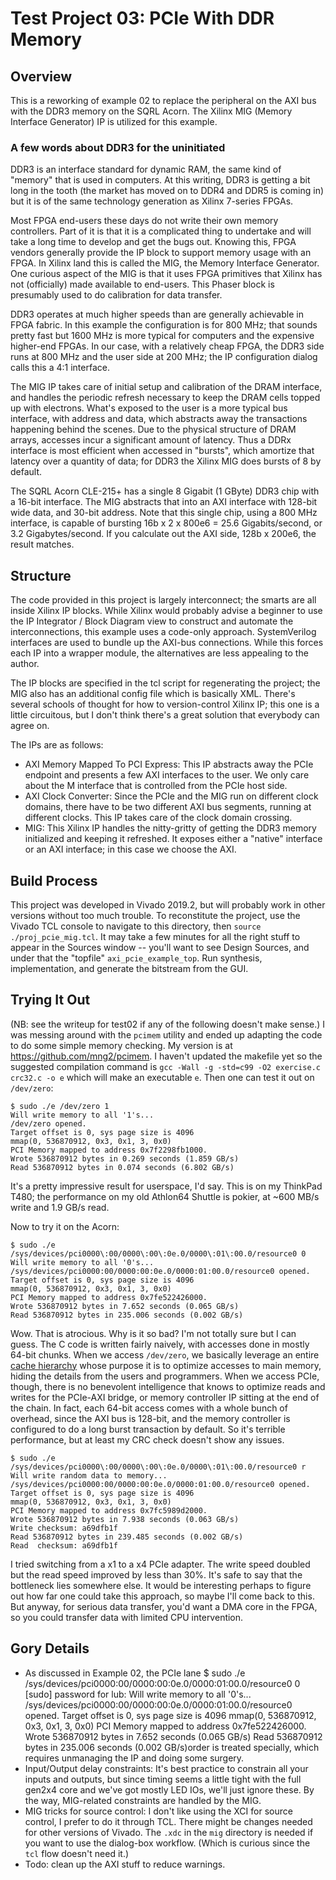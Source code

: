 # Test Project 03: PCIe With DDR Memory

## Overview
This is a reworking of example 02 to replace the peripheral on the AXI bus
with the DDR3 memory on the SQRL Acorn.
The Xilinx MIG (Memory Interface Generator) IP is utilized for this example.

### A few words about DDR3 for the uninitiated
DDR3 is an interface standard for dynamic RAM, 
the same kind of "memory" that is used in computers.
At this writing, DDR3 is getting a bit long in the tooth (the market has
moved on to DDR4 and DDR5 is coming in) but it is of the same technology 
generation as Xilinx 7-series FPGAs.

Most FPGA end-users these days do not write their own memory controllers.
Part of it is that it is a complicated thing to undertake and will take
a long time to develop and get the bugs out.
Knowing this, FPGA vendors generally provide the IP block to support memory
usage with an FPGA. In Xilinx land this is called the MIG, the Memory
Interface Generator. One curious aspect of the MIG is that it uses FPGA primitives that
Xilinx has not (officially) made available to end-users.
This Phaser block is presumably used to do calibration for data transfer.

DDR3 operates at much higher speeds than are generally achievable in
FPGA fabric. In this example the configuration is for 800 MHz; that sounds pretty fast
but 1600 MHz is more typical for computers and the expensive higher-end FPGAs.
In our case, with a relatively cheap FPGA, the DDR3 side runs at 800 MHz 
and the user side at 200 MHz;
the IP configuration dialog calls this a 4:1 interface.

The MIG IP takes care of initial setup and calibration of the DRAM
interface, and handles the periodic refresh necessary to keep the
DRAM cells topped up with electrons. What's exposed to the user is
a more typical bus interface, with address and data, which
abstracts away the transactions happening behind the scenes.
Due to the physical structure of DRAM arrays,
accesses incur a significant amount of latency.
Thus a DDRx interface is most efficient when accessed in "bursts",
which amortize that latency over a quantity of data;
for DDR3 the Xilinx MIG does bursts of 8 by default.

The SQRL Acorn CLE-215+ has a single 8 Gigabit (1 GByte) DDR3 chip with a
16-bit interface. The MIG abstracts that into an AXI interface
with 128-bit wide data, and 30-bit address.
Note that this single chip, using a 800 MHz interface,
is capable of bursting 16b x 2 x 800e6 = 25.6 Gigabits/second, or 3.2 Gigabytes/second.
If you calculate out the AXI side, 128b x 200e6, the result matches.

## Structure
The code provided in this project is largely interconnect; the smarts are all inside Xilinx IP blocks.
While Xilinx would probably advise a beginner to use the IP Integrator / Block Diagram view to construct
and automate the interconnections, this example uses a code-only approach.
SystemVerilog interfaces are used to bundle up the AXI-bus connections.
While this forces each IP into a wrapper module, the alternatives are less appealing to the author.

The IP blocks are specified in the tcl script for regenerating the project;
the MIG also has an additional config file which is basically XML.
There's several schools of thought for how to version-control Xilinx IP; this one is a little circuitous,
but I don't think there's a great solution that everybody can agree on.

The IPs are as follows:
* AXI Memory Mapped To PCI Express: This IP abstracts away the PCIe endpoint and presents a few AXI interfaces to the user.
We only care about the M interface that is controlled from the PCIe host side.
* AXI Clock Converter: Since the PCIe and the MIG run on different clock domains, 
there have to be two different AXI bus segments, running at different clocks.
This IP takes care of the clock domain crossing.
* MIG: This Xilinx IP handles the nitty-gritty of getting the DDR3 memory
initialized and keeping it refreshed. It exposes either a "native" interface
or an AXI interface; in this case we choose the AXI.

## Build Process
This project was developed in Vivado 2019.2, but will probably work in other versions without too much trouble.
To reconstitute the project, use the Vivado TCL console to navigate to this directory, then `source ./proj_pcie_mig.tcl`.
It may take a few minutes for all the right stuff to appear in the Sources window -- 
you'll want to see Design Sources, and under that the "topfile" `axi_pcie_example_top`.
Run synthesis, implementation, and generate the bitstream from the GUI. 

## Trying It Out
(NB: see the writeup for test02 if any of the following doesn't make sense.)
I was messing around with the `pcimem` utility and ended up adapting the code
to do some simple memory checking.
My version is at https://github.com/mng2/pcimem.
I haven't updated the makefile yet so the suggested compilation command is
`gcc -Wall -g -std=c99 -O2 exercise.c crc32.c -o e` which will make an executable `e`.
Then one can test it out on `/dev/zero`:
```
$ sudo ./e /dev/zero 1
Will write memory to all '1's...
/dev/zero opened.
Target offset is 0, sys page size is 4096
mmap(0, 536870912, 0x3, 0x1, 3, 0x0)
PCI Memory mapped to address 0x7f2298fb1000.
Wrote 536870912 bytes in 0.269 seconds (1.859 GB/s)
Read 536870912 bytes in 0.074 seconds (6.802 GB/s)
```
It's a pretty impressive result for userspace, I'd say. 
This is on my ThinkPad T480; the performance on my old Athlon64 Shuttle
is pokier, at ~600 MB/s write and 1.9 GB/s read.

Now to try it on the Acorn:
```
$ sudo ./e /sys/devices/pci0000\:00/0000\:00\:0e.0/0000\:01\:00.0/resource0 0
Will write memory to all '0's...
/sys/devices/pci0000:00/0000:00:0e.0/0000:01:00.0/resource0 opened.
Target offset is 0, sys page size is 4096
mmap(0, 536870912, 0x3, 0x1, 3, 0x0)
PCI Memory mapped to address 0x7fe522426000.
Wrote 536870912 bytes in 7.652 seconds (0.065 GB/s)
Read 536870912 bytes in 235.006 seconds (0.002 GB/s)
```
Wow. That is atrocious. Why is it so bad?
I'm not totally sure but I can guess.
The C code is written fairly naively, with accesses done in
mostly 64-bit chunks.
When we access `/dev/zero`, we basically leverage an entire
[cache hierarchy](https://en.wikipedia.org/wiki/Cache_hierarchy)
whose purpose it is to optimize accesses to main memory,
hiding the details from the users and programmers.
When we access PCIe, though, there is no benevolent intelligence that
knows to optimize reads and writes for the PCIe-AXI bridge,
or memory controller IP sitting at the end of the chain.
In fact, each 64-bit access comes with a whole bunch of overhead,
since the AXI bus is 128-bit,
and the memory controller is configured to do a long burst transaction by default.
So it's terrible performance, but at least my CRC check doesn't show any issues.
```
$ sudo ./e /sys/devices/pci0000\:00/0000\:00\:0e.0/0000\:01\:00.0/resource0 r
Will write random data to memory...
/sys/devices/pci0000:00/0000:00:0e.0/0000:01:00.0/resource0 opened.
Target offset is 0, sys page size is 4096
mmap(0, 536870912, 0x3, 0x1, 3, 0x0)
PCI Memory mapped to address 0x7fc5989d2000.
Wrote 536870912 bytes in 7.938 seconds (0.063 GB/s)
Write checksum: a69dfb1f
Read 536870912 bytes in 239.485 seconds (0.002 GB/s)
Read  checksum: a69dfb1f
```
I tried switching from a x1 to a x4 PCIe adapter.
The write speed doubled but the read speed improved by less than 30%.
It's safe to say that the bottleneck lies somewhere else.
It would be interesting perhaps to figure out how far
one could take this approach, so maybe I'll come back to this.
But anyway, for serious data transfer, you'd want a DMA core in the FPGA,
so you could transfer data with limited CPU intervention.

## Gory Details
* As discussed in Example 02, the PCIe lane $ sudo ./e /sys/devices/pci0000\:00/0000\:00\:0e.0/0000\:01\:00.0/resource0 0
[sudo] password for lub: 
Will write memory to all '0's...
/sys/devices/pci0000:00/0000:00:0e.0/0000:01:00.0/resource0 opened.
Target offset is 0, sys page size is 4096
mmap(0, 536870912, 0x3, 0x1, 3, 0x0)
PCI Memory mapped to address 0x7fe522426000.
Wrote 536870912 bytes in 7.652 seconds (0.065 GB/s)
Read 536870912 bytes in 235.006 seconds (0.002 GB/s)order is treated specially,
which requires unmanaging the IP and doing some surgery.
* Input/Output delay constraints: It's best practice to constrain all your inputs and outputs, 
but since timing seems a little tight with the full gen2x4 core and we've got mostly LED IOs, we'll just ignore these.
By the way, MIG-related constraints are handled by the MIG.
* MIG tricks for source control: I don't like using the XCI for source
control, I prefer to do it through TCL. There might be changes needed
for other versions of Vivado. The `.xdc` in the `mig` directory is
needed if you want to use the dialog-box workflow. (Which is curious
since the `tcl` flow doesn't need it.)
* Todo: clean up the AXI stuff to reduce warnings.
